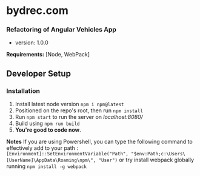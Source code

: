 # bydrec.com
### Refactoring of Angular Vehicles App

- version: 1.0.0

**Requirements:**
[Node, WebPack]

## Developer Setup

### Installation
1. Install latest node version `npm i npm@latest`
2. Positioned on the repo's root, then run `npm install`
4. Run `npm start` to run the server on  *localhost:8080/*
5. Build using `npm run build`
6. **You're good to code now**.

**Notes**
If you are using Powershell, you can type the following command to effectively add to your path :
`[Environment]::SetEnvironmentVariable("Path", "$env:Path;c:\Users\[UserName]\AppData\Roaming\npm\", "User")`
or try install webpack globally running `npm install -g webpack`
